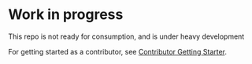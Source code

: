 # Work in progress

This repo is not ready for consumption, and is under heavy development

For getting started as a contributor, see [Contributor Getting Starter](./docs/contributor-getting-started.md).